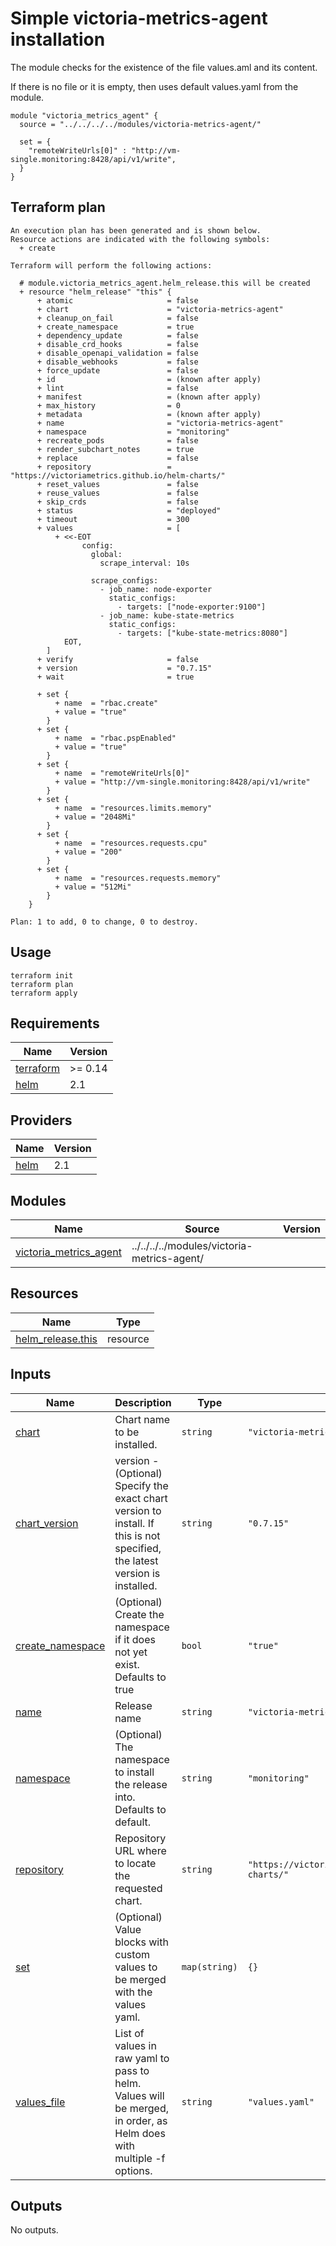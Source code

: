 # Simple victoria-metrics-agent installation

The module checks for the existence of the file values.aml and its content.

If there is no file or it is empty, then uses default values.yaml from the module.


```
module "victoria_metrics_agent" {
  source = "../../../../modules/victoria-metrics-agent/"

  set = {
    "remoteWriteUrls[0]" : "http://vm-single.monitoring:8428/api/v1/write",
  }
}
```

## Terraform plan

```
An execution plan has been generated and is shown below.
Resource actions are indicated with the following symbols:
  + create

Terraform will perform the following actions:

  # module.victoria_metrics_agent.helm_release.this will be created
  + resource "helm_release" "this" {
      + atomic                     = false
      + chart                      = "victoria-metrics-agent"
      + cleanup_on_fail            = false
      + create_namespace           = true
      + dependency_update          = false
      + disable_crd_hooks          = false
      + disable_openapi_validation = false
      + disable_webhooks           = false
      + force_update               = false
      + id                         = (known after apply)
      + lint                       = false
      + manifest                   = (known after apply)
      + max_history                = 0
      + metadata                   = (known after apply)
      + name                       = "victoria-metrics-agent"
      + namespace                  = "monitoring"
      + recreate_pods              = false
      + render_subchart_notes      = true
      + replace                    = false
      + repository                 = "https://victoriametrics.github.io/helm-charts/"
      + reset_values               = false
      + reuse_values               = false
      + skip_crds                  = false
      + status                     = "deployed"
      + timeout                    = 300
      + values                     = [
          + <<-EOT
                config:
                  global:
                    scrape_interval: 10s
                
                  scrape_configs:
                    - job_name: node-exporter
                      static_configs:
                        - targets: ["node-exporter:9100"]
                    - job_name: kube-state-metrics
                      static_configs:
                        - targets: ["kube-state-metrics:8080"]
            EOT,
        ]
      + verify                     = false
      + version                    = "0.7.15"
      + wait                       = true

      + set {
          + name  = "rbac.create"
          + value = "true"
        }
      + set {
          + name  = "rbac.pspEnabled"
          + value = "true"
        }
      + set {
          + name  = "remoteWriteUrls[0]"
          + value = "http://vm-single.monitoring:8428/api/v1/write"
        }
      + set {
          + name  = "resources.limits.memory"
          + value = "2048Mi"
        }
      + set {
          + name  = "resources.requests.cpu"
          + value = "200"
        }
      + set {
          + name  = "resources.requests.memory"
          + value = "512Mi"
        }
    }

Plan: 1 to add, 0 to change, 0 to destroy.
```

## Usage

```
terraform init
terraform plan
terraform apply
```

## Requirements

| Name | Version |
|------|---------|
| <a name="requirement_terraform"></a> [terraform](#requirement\_terraform) | >= 0.14 |
| <a name="requirement_helm"></a> [helm](#requirement\_helm) | 2.1 |

## Providers

| Name | Version |
|------|---------|
| <a name="provider_helm"></a> [helm](#provider\_helm) | 2.1 |

## Modules

| Name | Source | Version |
|------|--------|---------|
| <a name="module_victoria_metrics_agent"></a> [victoria\_metrics\_agent](#module\_victoria\_metrics\_agent) | ../../../../modules/victoria-metrics-agent/ |  |

## Resources

| Name | Type |
|------|------|
| [helm_release.this](https://registry.terraform.io/providers/hashicorp/helm/2.1/docs/resources/release) | resource |

## Inputs

| Name | Description | Type | Default | Required |
|------|-------------|------|---------|:--------:|
| <a name="input_chart"></a> [chart](#input\_chart) | Chart name to be installed. | `string` | `"victoria-metrics-agent"` | no |
| <a name="input_chart_version"></a> [chart\_version](#input\_chart\_version) | version - (Optional) Specify the exact chart version to install. If this is not specified, the latest version is installed. | `string` | `"0.7.15"` | no |
| <a name="input_create_namespace"></a> [create\_namespace](#input\_create\_namespace) | (Optional) Create the namespace if it does not yet exist. Defaults to true | `bool` | `"true"` | no |
| <a name="input_name"></a> [name](#input\_name) | Release name | `string` | `"victoria-metrics-agent"` | no |
| <a name="input_namespace"></a> [namespace](#input\_namespace) | (Optional) The namespace to install the release into. Defaults to default. | `string` | `"monitoring"` | no |
| <a name="input_repository"></a> [repository](#input\_repository) | Repository URL where to locate the requested chart. | `string` | `"https://victoriametrics.github.io/helm-charts/"` | no |
| <a name="input_set"></a> [set](#input\_set) | (Optional) Value blocks with custom values to be merged with the values yaml. | `map(string)` | `{}` | no |
| <a name="input_values_file"></a> [values\_file](#input\_values\_file) | List of values in raw yaml to pass to helm. Values will be merged, in order, as Helm does with multiple -f options. | `string` | `"values.yaml"` | no |

## Outputs

No outputs.
